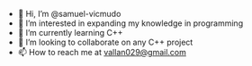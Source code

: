 - 👋 Hi, I’m @samuel-vicmudo
- 👀 I’m interested in expanding my knowledge in programming
- 🌱 I’m currently learning C++
- 💞️ I’m looking to collaborate on any C++ project
- 📫 How to reach me at vallan029@gmail.com

<!---
samuel-vicmudo/samuel-vicmudo is a ✨ special ✨ repository because its `README.md` (this file) appears on your GitHub profile.
You can click the Preview link to take a look at your changes.
--->
